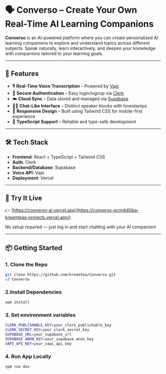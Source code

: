 # 🗣️ Converso – Create Your Own Real-Time AI Learning Companions

**Converso** is an AI-powered platform where you can create personalized AI learning companions to explore and understand topics across different subjects. Speak naturally, learn interactively, and deepen your knowledge with companions tailored to your learning goals.

---

## 🚀 Features

- 🎙️ **Real-Time Voice Transcription** – Powered by [Vapi](https://vapi.ai)
- 🔐 **Secure Authentication** – Easy login/signup via [Clerk](https://clerk.dev)
- ☁️ **Cloud Sync** – Data stored and managed via [Supabase](https://supabase.io)
- 🧑‍💬 **Chat-Like Interface** – Distinct speaker blocks with timestamps
- 📱 **Responsive Design** – Built using Tailwind CSS for mobile-first experience
- 🧪 **TypeScript Support** – Reliable and type-safe development

---

## 🛠️ Tech Stack

- **Frontend**: React + TypeScript + Tailwind CSS  
- **Auth**: Clerk  
- **Backend/Database**: Supabase  
- **Voice API**: Vapi  
- **Deployment**: Vercel  

---

## 🔗 Try It Live

👉 [https://converso-ai.vercel.app](https://converso-qcm4d0iba-kreamteas-projects.vercel.app/)

No setup required — just log in and start chatting with your AI companion!

---

## 📦 Getting Started

### 1. Clone the Repo

```bash
git clone https://github.com/kreamtea/Converso.git
cd Converso
```

### 2.Install Dependencies
```bash
npm install
```

### 3. Set environment variables
```bash
CLERK_PUBLISHABLE_KEY=your_clerk_publishable_key
CLERK_SECRET_KEY=your_clerk_secret_key
SUPABASE_URL=your_supabase_url
SUPABASE_ANON_KEY=your_supabase_anon_key
VAPI_API_KEY=your_vapi_api_key
```

### 4. Run App Locally
```bash
npm run dev
```
